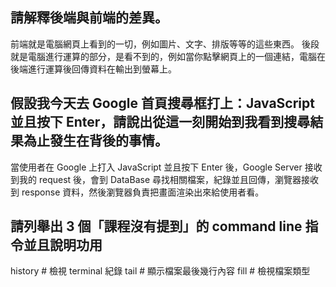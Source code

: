 ## 請解釋後端與前端的差異。

前端就是電腦網頁上看到的一切，例如圖片、文字、排版等等的這些東西。
後段就是電腦進行運算的部分，是看不到的，例如當你點擊網頁上的一個連結，電腦在後端進行運算後回傳資料在輸出到螢幕上。

## 假設我今天去 Google 首頁搜尋框打上：JavaScript 並且按下 Enter，請說出從這一刻開始到我看到搜尋結果為止發生在背後的事情。

當使用者在 Google 上打入 JavaScript 並且按下 Enter 後，Google Server 接收到我的 request 後，會到 DataBase 尋找相關檔案，紀錄並且回傳，瀏覽器接收到 response 資料，然後瀏覽器負責把畫面渲染出來給使用者看。

## 請列舉出 3 個「課程沒有提到」的 command line 指令並且說明功用

history # 檢視 terminal 紀錄
tail # 顯示檔案最後幾行內容
fill # 檢視檔案類型
